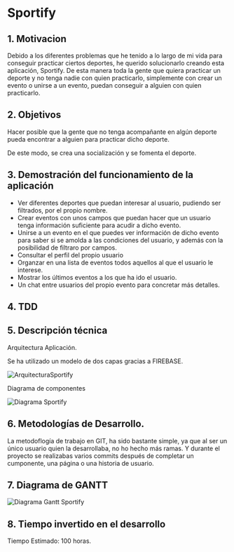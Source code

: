 # Sportify

## 1. Motivacion

Debido a los diferentes problemas que he tenido a lo largo de mi vida para conseguir practicar ciertos deportes, he querido solucionarlo creando esta aplicación, Sportify. De esta manera toda la gente que quiera practicar un deporte y no
tenga nadie con quien practicarlo, simplemente con crear un evento o unirse a un evento, puedan conseguir a alguien con quien practicarlo.

## 2. Objetivos

Hacer posible que la gente que no tenga acompañante en algún deporte pueda encontrar a alguien para practicar dicho deporte.

De este modo, se crea una socialización y se fomenta el deporte.

## 3. Demostración del funcionamiento de la aplicación

- Ver diferentes deportes que puedan interesar al usuario, pudiendo ser filtrados, por el propio nombre.
- Crear eventos con unos campos que puedan hacer que un usuario tenga información suficiente para acudir a dicho evento.
- Unirse a un evento en el que puedes ver información de dicho evento para saber si se amolda a las condiciones del usuario, y además con la posibilidad de filtraro por campos.
- Consultar el perfil del propio usuario
- Organzar en una lista de eventos todos aquellos al que el usuario le interese.
- Mostrar los últimos eventos a los que ha ido el usuario.
- Un chat entre usuarios del propio evento para concretar más detalles.

## 4. TDD

## 5. Descripción técnica

Arquitectura Aplicación.

Se ha utilizado un modelo de dos capas gracias a FIREBASE.

![ArquitecturaSportify](https://user-images.githubusercontent.com/44237471/86914438-a637a400-c120-11ea-951d-c992d4dc8b8d.PNG)

Diagrama de componentes

![Diagrama Sportify](https://user-images.githubusercontent.com/44237471/86914588-dbdc8d00-c120-11ea-964c-647044e4dc40.PNG)

## 6. Metodologías de Desarrollo.

La metodoflogía de trabajo en GIT, ha sido bastante simple, ya que al ser un único usuario quien la desarrollaba, no ho hecho más ramas. Y durante el proyecto se realizabas varios commits después de completar un cumponente, una página o una historia de usuario.

## 7. Diagrama de GANTT

![Diagrama Gantt Sportify](https://user-images.githubusercontent.com/44237471/86914684-fe6ea600-c120-11ea-9b2c-7bc51fc61cc7.PNG)

## 8. Tiempo invertido en el desarrollo

Tiempo Estimado: 100 horas.

